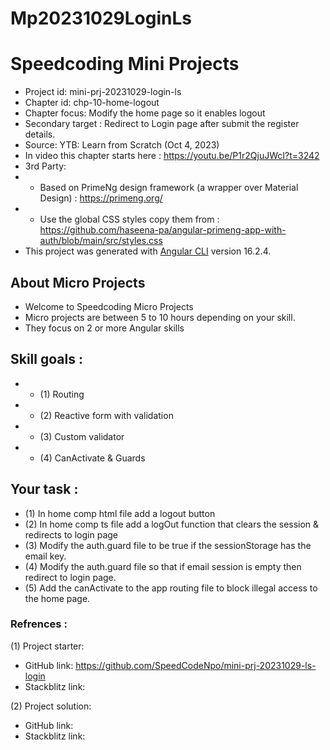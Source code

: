 # Mp20231029LoginLs

# Speedcoding Mini Projects

- Project id: mini-prj-20231029-login-ls
- Chapter id: chp-10-home-logout
- Chapter focus: Modify the home page so it enables logout
- Secondary target : Redirect to Login page after submit the register details.
- Source: YTB: Learn from Scratch (Oct 4, 2023) 
- In video this chapter starts here : https://youtu.be/P1r2QjuJWcI?t=3242
- 3rd Party: 
-   - Based on PrimeNg design framework (a wrapper over Material Design) :  https://primeng.org/
-   - Use the global CSS styles copy them from :  https://github.com/haseena-pa/angular-primeng-app-with-auth/blob/main/src/styles.css
- This project was generated with [Angular CLI](https://github.com/angular/angular-cli) version 16.2.4.

## About Micro Projects

- Welcome to Speedcoding Micro Projects
- Micro projects are between 5 to 10 hours depending on your skill.
- They focus on 2 or more Angular skills


## Skill goals :
- - (1) Routing
- - (2) Reactive form with validation
- - (3) Custom validator
- - (4) CanActivate & Guards

## Your task :

- (1) In home comp html file add a logout button
- (2) In home comp ts file add a logOut function that clears the session & redirects to login page
- (3) Modify the auth.guard file to be true if the sessionStorage has the email key.
- (4) Modify the auth.guard file so that if email session is empty then redirect to login page.
- (5) Add the canActivate to the app routing file to block illegal access to the home page.

### Refrences :

(1) Project starter:

- GitHub link: https://github.com/SpeedCodeNpo/mini-prj-20231029-ls-login
- Stackblitz link:

(2) Project solution:

- GitHub link: 
- Stackblitz link: